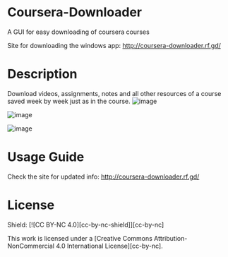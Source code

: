 # Coursera-Downloader

A GUI for easy downloading of coursera courses

Site for downloading the windows app: http://coursera-downloader.rf.gd/

# Description

Download videos, assignments, notes and all other resources of a course saved week by week just as in the course.
![image](https://github.com/touhid314/Coursera-Downloader/assets/69526008/7da21e68-13b1-4a1f-a017-6d3e6a60a896)

![image](https://github.com/touhid314/Coursera-Downloader/assets/69526008/6b210f4e-837e-489d-83b9-6c6940cae660)

![image](https://github.com/touhid314/Coursera-Downloader/assets/69526008/13a145e5-3c28-4630-bce0-32267fc3a690)

# Usage Guide
Check the site for updated info: http://coursera-downloader.rf.gd/

# License
Shield: [![CC BY-NC 4.0][cc-by-nc-shield]][cc-by-nc]

This work is licensed under a
[Creative Commons Attribution-NonCommercial 4.0 International License][cc-by-nc].
